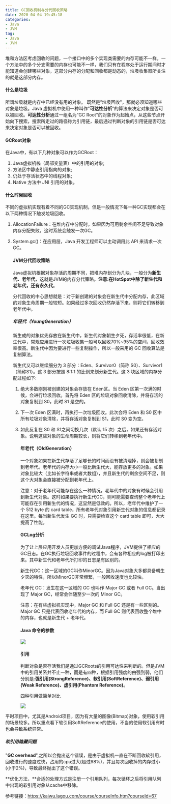 ```yaml
---
title: GC回收机制与分代回收策略
date: 2020-04-04 19:45:18
categories: 
- Java
- JVM
tag: 
- Java
- JVM
---
```


堆和方法区考虑回收的问题，一个接口中的多个实现类需要的内存可能不一样，一个方法中的多个分支需要的内存也可能不一样，我们只有在程序处于运行期间时才能知道会创建哪些对象，这部分内存的分配和回收都是动态的，垃圾收集器所关注的就是这部分内存。

#### 什么是垃圾

所谓垃圾就是内存中已经没有用的对象。 既然是”垃圾回收"，那就必须知道哪些对象是垃圾。Java 虚拟机中使用一种叫作"**可达性分析**”的算法来决定对象是否可以被回收。**可达性分析**通过一组名为”GC Root"的对象作为起始点，从这些节点开始向下搜索，搜索所走过的路径称为引用链，最后通过判断对象的引用链是否可达来决定对象是否可以被回收。

#### GCRoot对象

在Java中，有以下几种对象可以作为GCRoot：

1. Java虚拟机栈（局部变量表）中的引用的对象;
2. 方法区中静态引用指向的对象;
3. 仍处于存活状态中的线程对象;
4. Native 方法中 JNI 引用的对象。

#### 什么时候回收

不同的虚拟机实现有着不同的GC实现机制，但是一般情况下每一种GC实现都会在以下两种情况下触发垃圾回收。

1. AllocationFailure：在堆内存中分配时，如果因为可用剩余空间不足导致对象内存分配失败，这时系统会触发一次GC。

2. System.gc()：在应用层，Java 开发工程师可以主动调用此 API 来请求一次 GC。

   #### JVM分代回收策略

   Java虚拟机根据对象存活的周期不同，把堆内存划分为几块，一般分为**新生代、老年代**，这就是JVM的内存分代策略。**注意:在HotSpot中除了新生代和老年代，还有永久代**。

   分代回收的中心思想就是：对于新创建的对象会在新生代中分配内存，此区域的对象生命周期一般较短。如果经过多次回收仍然存活下来，则将它们转移到老年代中。

   ##### 年轻代（YoungGeneration）

   新生成的对象优先存放在新生代中，新生代对象朝生夕死，存活率很低，在新生代中，常规应用进行一次垃圾收集一般可以回收70%~95%的空间，回收效率很高。新生代中因为要进行一些复制操作，所以一般采用的 GC 回收算法是复制算法。

   新生代又可以继续细分为 3 部分：Eden、Survivor0（简称 S0）、Survivor1（简称S1）。这 3 部分按照 8:1:1 的比例来划分新生代。这 3 块区域的内存分配过程如下:

   1. 绝大多数刚刚被创建的对象会存放在 Eden区。当 Eden 区第一次满的时候，会进行垃圾回收。首先将 Eden 区的垃圾对象回收清除，并将存活的对象复制到 S0，此时 S1 是空的。

   2. 下一次 Eden 区满时，再执行一次垃圾回收。此次会将 Eden 和 S0 区中所有垃圾对象清除，并将存活对象复制到 S1，此时 S0 变为空。

   3. 如此反复在 S0 和 S1之间切换几次（默认 15 次）之后，如果还有存活对象。说明这些对象的生命周期较长，则将它们转移到老年代中。

      #### 年老代（OldGeneration）

      一个对象如果在新生代存活了足够长的时间而没有被清理掉，则会被复制到老年代。老年代的内存大小一般比新生代大，能存放更多的对象。如果对象比较大（比如长字符串或者大数组），并且新生代的剩余空间不足，则这个大对象会直接被分配到老年代上。

      注意：对于老年代可能存在这么一种情况，老年代中的对象有时候会引用到新生代对象。这时如果要执行新生代GC，则可能需要查询整个老年代上可能存在引用新生代的情况，这显然是低效的。所以，老年代中维护了一个 512 byte 的 card table，所有老年代对象引用新生代对象的信息都记录在这里。每当新生代发生 GC 时，只需要检查这个 card table 即可，大大提高了性能。 

      #### GCLog分析

      为了让上层应用开发人员更加方便的调试Java程序，JVM提供了相应的GC日志。在GC执行垃圾回收事件的过程中，会有各种相应的log被打印出来。其中新生代和老年代所打印的日志是有区别的。

      新生代GC：这一区域的GC叫作MinorGC。因为Java对象大多都具备朝生夕灭的特性，所以MinorGC非常频繁，一般回收速度也比较快。

      老年代 GC：发生在这一区域的 GC 也叫作 Major GC 或者 Full GC。当出现了 Major GC，经常会伴随至少一次的 Minor GC。

      注意：在有些虚拟机实现中，Major GC 和 Full GC 还是有一些区别的。Major GC 只是代表回收老年代的内存，而 Full GC 则代表回收整个堆中的内存，也就是新生代 + 老年代。 

      ####  Java 命令的参数

      ![](https://s0.lgstatic.com/i/image3/M01/7C/9B/Cgq2xl58lmeAAsp5AABwifdCuEw841.png)

      #### 引用

      判断对象是否存活我们是通过GCRoots的引用可达性来判断的。但是JVM中的引用关系并不止一种，而是有四种，根据引用强度的由强到弱，他们分别是:**强引用(StrongReference)、软引用(SoftReference)、弱引用(Weak Reference)、虚引用(Phantom Reference)**。

      四种引用做简单对比

      ![](https://s0.lgstatic.com/i/image3/M01/03/85/Ciqah158ltqAHyEHAACoLz2II_g092.png)

平时项目中，尤其是Android项目，因为有大量的图像(Bitmap)对象，使用软引用的场景较多。所以重点看下软引用SoftReference的使用，不当的使用软引用有时也会导致系统异常。

##### 软引用隐藏问题

"**GC overhead**",之所以会抛出这个错误，是由于虚拟机一直在不断回收软引用，回收进行的速度过快，占用的cpu过大(超过98%)，并且每次回收掉的内存过小(小于2%)，导致最终抛出了这个错误。

**优化方法，**合适的处理方式是注册一个引用队列，每次循环之后将引用队列中出现的软引用对象从cache中移除。

参考链接：https://kaiwu.lagou.com/course/courseInfo.htm?courseId=67